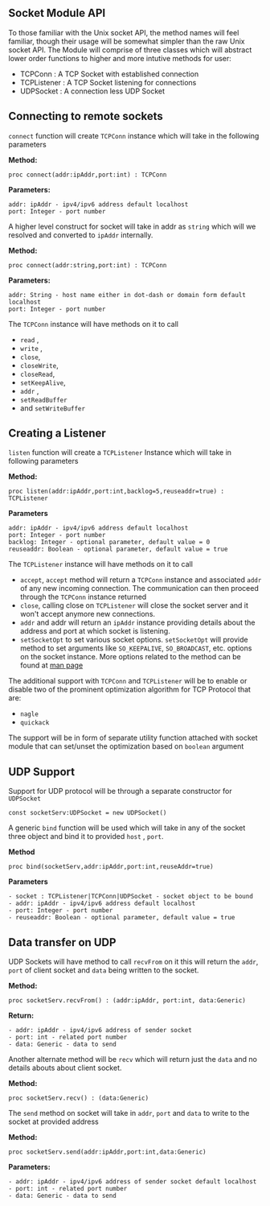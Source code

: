 ## Socket Module API

To those familiar with the Unix socket API, the method names will feel familiar, though their usage will be somewhat simpler than the raw Unix socket API. The Module will comprise of three classes which will abstract lower order functions to higher and more intutive methods for user:
- TCPConn : A TCP Socket with established connection
- TCPListener : A TCP Socket listening for connections
- UDPSocket : A connection less UDP Socket

## Connecting to remote sockets

`connect` function will create `TCPConn` instance which will take in the following parameters

**Method:**
```chapel
proc connect(addr:ipAddr,port:int) : TCPConn
```

**Parameters:**

```
addr: ipAddr - ipv4/ipv6 address default localhost
port: Integer - port number
```

A higher level construct for socket will take in addr as `string` which will we resolved and converted to `ipAddr` internally.

**Method:**
```chapel
proc connect(addr:string,port:int) : TCPConn
```

**Parameters:**
```
addr: String - host name either in dot-dash or domain form default localhost
port: Integer - port number
```

The `TCPConn` instance will have methods on it to call
- `read` ,
- `write` ,
- `close`,
- `closeWrite`,
- `closeRead`,
- `setKeepAlive`,
- `addr` ,
- `setReadBuffer`
- and `setWriteBuffer`

## Creating a Listener

`listen` function will create a `TCPListener` Instance which will take in following parameters

**Method:**
```chapel
proc listen(addr:ipAddr,port:int,backlog=5,reuseaddr=true) : TCPListener
```

**Parameters**
```
addr: ipAddr - ipv4/ipv6 address default localhost
port: Integer - port number
backlog: Integer - optional parameter, default value = 0
reuseaddr: Boolean - optional parameter, default value = true
```

The `TCPListener` instance will have methods on it to call
- `accept`,
  `accept` method will return a `TCPConn` instance and associated `addr` of any new incoming connection. The communication can then proceed through the `TCPConn` instance returned
- `close`,
  calling close on `TCPListener` will close the socket server and it won't accept anymore new connections. 
- `addr` and
  addr will return an `ipAddr` instance providing details about the address and port at which socket is listening.
- `setSocketOpt` to set various socket options.
  `setSocketOpt` will provide method to set arguments like `SO_KEEPALIVE`, `SO_BROADCAST`, etc. options on the socket instance. More options related to the method can be found at [man page](https://linux.die.net/man/3/setsockopt)

The additional support with `TCPConn` and `TCPListener` will be to enable or disable two of the prominent optimization algorithm for TCP Protocol that are:

- `nagle`
- `quickack`

The support will be in form of separate utility function attached with socket module that can set/unset the optimization based on `boolean` argument

## UDP Support

Support for UDP protocol will be through a separate constructor for `UDPSocket`
```chapel
const socketServ:UDPSocket = new UDPSocket()
```
A generic `bind` function will be used which will take in any of the socket three object and bind it to provided `host` , `port`.

**Method**

```
proc bind(socketServ,addr:ipAddr,port:int,reuseAddr=true)
```

**Parameters**

```
- socket : TCPListener|TCPConn|UDPSocket - socket object to be bound
- addr: ipAddr - ipv4/ipv6 address default localhost
- port: Integer - port number
- reuseaddr: Boolean - optional parameter, default value = true
```

## Data transfer on UDP

UDP Sockets will have method to call `recvFrom` on it this will return the `addr`, `port` of client socket and `data` being written to the socket.

**Method:**
```chapel
proc socketServ.recvFrom() : (addr:ipAddr, port:int, data:Generic)
```

**Return:**
```
- addr: ipAddr - ipv4/ipv6 address of sender socket
- port: int - related port number
- data: Generic - data to send
```


Another alternate method will be `recv` which will return just the `data` and no details abouts about client socket.

__Method:__
```chapel
proc socketServ.recv() : (data:Generic)
```

The `send` method on socket will take in `addr`, `port` and `data` to write to the socket at provided address

__Method:__
```chapel
proc socketServ.send(addr:ipAddr,port:int,data:Generic)
```

**Parameters:**
```
- addr: ipAddr - ipv4/ipv6 address of sender socket default localhost
- port: int - related port number
- data: Generic - data to send
```
